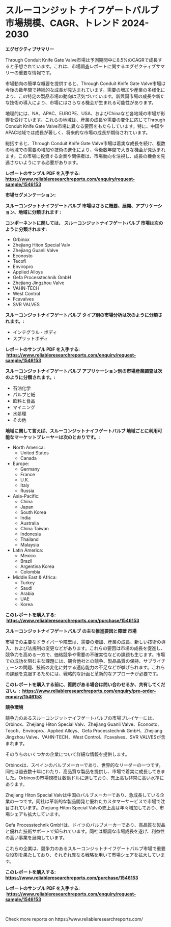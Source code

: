 <p><h1>スルーコンジット ナイフゲートバルブ 市場規模、CAGR、トレンド 2024-2030</h1></p><p><strong>エグゼクティブサマリー</strong></p>
<p><p>Through Conduit Knife Gate Valve市場は予測期間中に8.5%のCAGRで成長すると予想されています。これは、市場調査レポートに関するエグゼクティブサマリーの重要な情報です。</p><p>市場動向の簡単な概要を提供すると、Through Conduit Knife Gate Valve市場は今後の数年間で持続的な成長が見込まれています。需要の増加や産業の多様化により、この特定の製品市場の動向は活気づいています。新興国市場の成長や新たな技術の導入により、市場にはさらなる機会が生まれる可能性があります。</p><p>地理的には、NA、APAC、EUROPE、USA、およびChinaなど各地域の市場が影響を受けています。これらの地域は、産業の成長や需要の変化に応じてThrough Conduit Knife Gate Valve市場に異なる要因をもたらしています。特に、中国やAPAC地域では成長が著しく、将来的な市場の成長が期待されています。</p><p>総括すると、Through Conduit Knife Gate Valve市場は着実な成長を続け、複数の地域での需要の増加や技術の進化により、今後数年間で大きな機会が見込まれます。この市場に投資する企業や関係者は、市場動向を注視し、成長の機会を見逃さないようにする必要があります。</p></p>
<p><strong>レポートのサンプル PDF を入手する: <a href="https://www.reliableresearchreports.com/enquiry/request-sample/1546153">https://www.reliableresearchreports.com/enquiry/request-sample/1546153</a></strong></p>
<p><strong>市場セグメンテーション:</strong></p>
<p><strong> スルーコンジットナイフゲートバルブ 市場はさらに概要、展開、アプリケーション、地域に分類されます :</strong></p>
<p><strong>コンポーネントに関しては、 スルーコンジットナイフゲートバルブ 市場は次のように分類されます: &nbsp;</strong></p>
<p><ul><li>Orbinox</li><li>Zhejiang Hiton Special Valv</li><li>Zhejiang Guanli Valve</li><li>Econosto</li><li>Tecofi</li><li>Enviropro</li><li>Applied Alloys</li><li>Gefa Processtechnik GmbH</li><li>Zhejiang Jingzhou Valve</li><li>VAHN-TECH</li><li>West Control</li><li>Fcavalves</li><li>SVR VALVES</li></ul></p>
<p><strong> スルーコンジットナイフゲートバルブ タイプ別の市場分析は次のように分類されます。:</strong></p>
<p><ul><li>インテグラル・ボディ</li><li>スプリットボディ</li></ul></p>
<p><strong>レポートのサンプル PDF を入手する: &nbsp;<a href="https://www.reliableresearchreports.com/enquiry/request-sample/1546153">https://www.reliableresearchreports.com/enquiry/request-sample/1546153</a></strong></p>
<p><strong> スルーコンジットナイフゲートバルブ アプリケーション別の市場産業調査は次のように分類されます。:</strong></p>
<p><ul><li>石油化学</li><li>パルプと紙</li><li>飲料と食品</li><li>マイニング</li><li>水処理</li><li>その他</li></ul></p>
<p><strong>地域に関して言えば、スルーコンジットナイフゲートバルブ 地域ごとに利用可能なマーケットプレーヤーは次のとおりです。:</strong></p>
<p><ul>
    <li>
        North America:
        <ul>
            <li>United States</li>
            <li>Canada</li>
        </ul>
    </li>
    <li>
        Europe:
        <ul>
            <li>Germany</li>
            <li>France</li>
            <li>U.K.</li>
            <li>Italy</li>
            <li>Russia</li>
        </ul>
    </li>
    <li>
        Asia-Pacific:
        <ul>
            <li>China</li>
            <li>Japan</li>
            <li>South Korea</li>
            <li>India</li>
            <li>Australia</li>
            <li>China Taiwan</li>
            <li>Indonesia</li>
            <li>Thailand</li>
            <li>Malaysia</li>
        </ul>
    </li>
    <li>
        Latin America:
        <ul>
            <li>Mexico</li>
            <li>Brazil</li>
            <li>Argentina Korea</li>
            <li>Colombia</li>
        </ul>
    </li>
    <li>
        Middle East & Africa:
        <ul>
            <li>Turkey</li>
            <li>Saudi</li>
            <li>Arabia</li>
            <li>UAE</li>
            <li>Korea</li>
        </ul>
    </li>
    </ul></p>
<p><strong>このレポートを購入する: &nbsp;<a href="https://www.reliableresearchreports.com/purchase/1546153">https://www.reliableresearchreports.com/purchase/1546153</a></strong></p>
<p><strong>スルーコンジットナイフゲートバルブ の主な推進要因と障壁 市場</strong></p>
<p><p>市場での主要なドライバーや障壁は、需要の増加、産業の成長、新しい技術の導入、および法規制の変更などがあります。これらの要因は市場の成長を促進し、競争力を高める一方で、価格競争や需要の不確実性などの課題も生じます。市場での成功を阻む主な課題には、競合他社との競争、製品品質の保持、サプライチェーンの問題、技術の変化に対する適応能力の不足などが挙げられます。これらの課題を克服するためには、戦略的な計画と革新的なアプローチが必要です。</p></p>
<p><strong>このレポートを購入する前に、質問がある場合は問い合わせるか、共有してください。:&nbsp; <a href="https://www.reliableresearchreports.com/enquiry/pre-order-enquiry/1546153">https://www.reliableresearchreports.com/enquiry/pre-order-enquiry/1546153</a></strong></p>
<p><strong>競争環境</strong></p>
<p><p>競争力のあるスルーコンジットナイフゲートバルブの市場プレイヤーには、Orbinox、Zhejiang Hiton Special Valv、Zhejiang Guanli Valve、Econosto、Tecofi、Enviropro、Applied Alloys、Gefa Processtechnik GmbH、Zhejiang Jingzhou Valve、VAHN-TECH、West Control、Fcavalves、SVR VALVESが含まれます。</p><p>そのうちのいくつかの企業について詳細な情報を提供します。</p><p>Orbinoxは、スペインのバルブメーカーであり、世界的なリーダーの一つです。同社は過去数十年にわたり、高品質な製品を提供し、市場で着実に成長してきました。Orbinoxの市場規模は数億ドルに達しており、売上高も非常に高い水準にあります。</p><p>Zhejiang Hiton Special Valvは中国のバルブメーカーであり、急成長している企業の一つです。同社は革新的な製品開発と優れたカスタマーサービスで市場で注目されています。Zhejiang Hiton Special Valvの売上高は年々増加しており、市場シェアも拡大しています。</p><p>Gefa Processtechnik GmbHは、ドイツのバルブメーカーであり、高品質な製品と優れた技術サポートで知られています。同社は堅調な市場成長を遂げ、利益性の高い事業を展開しています。</p><p>これらの企業は、競争力のあるスルーコンジットナイフゲートバルブ市場で重要な役割を果たしており、それぞれ異なる戦略を用いて市場シェアを拡大しています。</p></p>
<p><strong>このレポートを購入する: &nbsp; <a href="https://www.reliableresearchreports.com/purchase/1546153">https://www.reliableresearchreports.com/purchase/1546153</a></strong></p>
<p><strong>レポートのサンプル PDF を入手する: &nbsp;<a href="https://www.reliableresearchreports.com/enquiry/request-sample/1546153">https://www.reliableresearchreports.com/enquiry/request-sample/1546153</a></strong><strong></strong></p>
<p>&nbsp;</p>
<p>Check more reports on https://www.reliableresearchreports.com/</p>